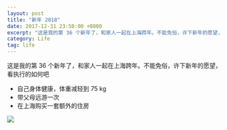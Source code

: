 ```yaml
---
layout: post
title: "新年 2018"
date: 2017-12-31 23:50:00 +0800
excerpt: "这是我的第 36 个新年了，和家人一起在上海跨年。不能免俗，许下新年的愿望，看执行的如何吧"
category: Life
tag: life
---
```


这是我的第 36 个新年了，和家人一起在上海跨年。不能免俗，许下新年的愿望，看执行的如何吧

* 自己身体健康，体重减轻到 75 kg
* 带父母远游一次
* 在上海购买一套额外的住房

![](http://leoblog.u.qiniudn.com/17-12-31/89292654.jpg)